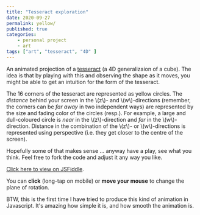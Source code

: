 ```yaml
---
title: "Tesseract exploration"
date: 2020-09-27
permalink: yellow/
published: true
categories:
    - personal project
    - art
tags: ["art", "tesseract", "4D" ]
---
```


An animated projection of a [tesseract](https://smcateer.github.io/) (a 4D generalizaion of a cube). The idea is that by playing with this and observing the shape as it moves, you might be able to get an intuition for the form of the tesseract.

The 16 corners of the tesseract are represented as yellow circles. The *distance* behind your screen in the \\(z\\)- and \\(w\\)-directions (remember, the corners can be *far away* in two independent ways) are represented by the size and fading color of the circles (resp.). For example, a large and dull-coloured circle is *near* in the \\(z\\)-direction and *far* in the \\(w\\)-direction. Distance in the combination of the \\(z\\)- or \\(w\\)-directions is represented using perspective (i.e. they get closer to the centre of the screen).

Hopefully some of that makes sense ... anyway have a play, see what you think. Feel free to fork the code and adjust it any way you like. 

[Click here to view on JSFiddle](http://jsfiddle.net/smcateer/jypf12rL/show/).

You can **click** (long-tap on mobile) or **move your mouse** to change the plane of rotation.

BTW, this is the first time I have tried to produce this kind of animation in Javascript. It's amazing how simple it is, and how smooth the animation is.
